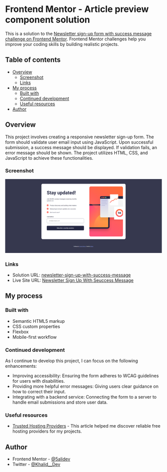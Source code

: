 # Frontend Mentor - Article preview component solution

This is a solution to the [Newsletter sign-up form with success message challenge on Frontend Mentor](https://www.frontendmentor.io/challenges/newsletter-signup-form-with-success-message-3FC1AZbNrv). Frontend Mentor challenges help you improve your coding skills by building realistic projects.

## Table of contents

- [Overview](#overview)
  - [Screenshot](#screenshot)
  - [Links](#links)
- [My process](#my-process)
  - [Built with](#built-with)
  - [Continued development](#continued-development)
  - [Useful resources](#useful-resources)
- [Author](#author)

## Overview

This project involves creating a responsive newsletter sign-up form. The form should validate user email input using JavaScript. Upon successful submission, a success message should be displayed. If validation fails, an error message should be shown. The project utilizes HTML, CSS, and JavaScript to achieve these functionalities.

### Screenshot

![](./assets/images/screenshot.png)

### Links

- Solution URL: [newsletter-sign-up-with-success-message](https://github.com/5alidev/FrontEnd_Dev/tree/main/newsletter-sign-up-with-success-message-main)
- Live Site URL: [Newsletter Sign Up With Seuccess Message](https://newslettersignupwithsuccessmsg.netlify.app/)

## My process

### Built with

- Semantic HTML5 markup
- CSS custom properties
- Flexbox
- Mobile-first workflow

### Continued development

As I continue to develop this project, I can focus on the following enhancements:

- Improving accessibility: Ensuring the form adheres to WCAG guidelines for users with disabilities.
- Providing more helpful error messages: Giving users clear guidance on how to correct their input.
- Integrating with a backend service: Connecting the form to a server to handle email submissions and store user data.

### Useful resources

- [Trusted Hosting Providers](https://medium.com/frontend-mentor/frontend-mentor-trusted-hosting-providers-bf000dfebe) - This article helped me discover reliable free hosting providers for my projects.

## Author

- Frontend Mentor - [@5alidev](https://www.frontendmentor.io/profile/5alidev)
- Twitter - [@Khalid\_\_Dev](https://www.twitter.com/Khalid__Dev)
